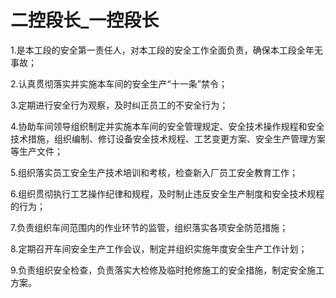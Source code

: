 # 二控段长_一控段长

1.是本工段的安全第一责任人，对本工段的安全工作全面负责，确保本工段全年无事故；

2.认真贯彻落实并实施本车间的安全生产“十一条”禁令；

3.定期进行安全行为观察，及时纠正员工的不安全行为；

4.协助车间领导组织制定并实施本车间的安全管理规定、安全技术操作规程和安全技术措施，组织编制、修订设备安全技术规程、工艺变更方案、安全生产管理方案等生产文件；

5.组织落实员工安全生产技术培训和考核，检查新入厂员工安全教育工作；

6.组织贯彻执行工艺操作纪律和规程，及时制止违反安全生产制度和安全技术规程的行为；

7.负责组织车间范围内的作业环节的监管，组织落实各项安全防范措施；

8.定期召开车间安全生产工作会议，制定并组织实施年度安全生产工作计划；

9.负责组织安全检查，负责落实大检修及临时抢修施工的安全措施，制定安全施工方案。